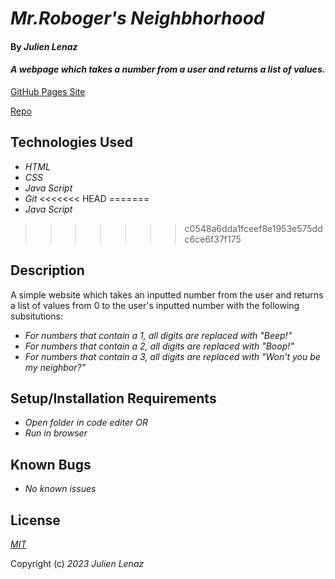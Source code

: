 # _Mr.Roboger's Neighbhorhood_

#### By _**Julien Lenaz**_

#### _A webpage which takes a number from a user and returns a list of values._

[GitHub Pages Site](https://julienlen.github.io/mr-roboger/)

[Repo](https://github.com/julienlen/mr-roboger.git) 

## Technologies Used

* _HTML_
* _CSS_
* _Java Script_
* _Git_
<<<<<<< HEAD
=======
* _Java Script_
>>>>>>> c0548a6dda1fceef8e1953e575ddc6ce6f37f175

## Description

A simple website which takes an inputted number from the user and returns a list of values from 0 to the user's inputted number with the following subsitutions: 
* _For numbers that contain a 1, all digits are replaced with "Beep!"_
* _For numbers that contain a 2, all digits are replaced with "Boop!"_
* _For numbers that contain a 3, all digits are replaced with "Won't you be my neighbor?"_

## Setup/Installation Requirements

* _Open folder in code editer OR_
* _Run in browser_


## Known Bugs

* _No known issues_

## License

_[MIT](https://choosealicense.com/licenses/mit/)_

Copyright (c) _2023_ _Julien Lenaz_ 
